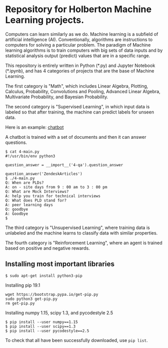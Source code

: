 # Repository for Holberton Machine Learning projects.
Computers can learn similarly as we do. Machine learning is a subfield of artificial intelligence (AI). Conventionally, algorithms are instructions to computers for solving a particular problem. The paradigm of Machine learning algorithms is to train computers with big sets of data inputs and by statistical analysis output (predict) values that are in a specific range.

This repository is entirely written in Python (*.py) and Jupyter Notebook (\*.ipynb), and has 4 categories of projects that are the base of Machine Learning.

The first category is "Math", which includes Linear Algebra, Plotting, Calculus, Probability, Convolutions and Pooling, Advanced Linear Algebra, Multivariate Probability, and Bayesian Probability.

The second category is "Supervised Learning", in which input data is labeled so that after training, the machine can predict labels for unseen data.

Here is an example: [chatbot](https://github.com/felipeserna/holbertonschool-machine_learning/tree/master/supervised_learning/0x13-qa_bot)

A chatbot is trained with a set of documents and then it can answer questions.
```
$ cat 4-main.py
#!/usr/bin/env python3

question_answer = __import__('4-qa').question_answer

question_answer('ZendeskArticles')
$ ./4-main.py
Q: When are PLDs?
A: on - site days from 9 : 00 am to 3 : 00 pm
Q: What are Mock Interviews?
A: help you train for technical interviews
Q: What does PLD stand for?
A: peer learning days
Q: goodbye
A: Goodbye
$
```

The third category is "Unsupervised Learning", where training data is unlabeled and the machine learns to classify data with similar properties.

The fourth category is "Reinforcement Learning", where an agent is trained based on positive and negative rewards.

## Installing most important libraries
```
$ sudo apt-get install python3-pip
```
Installing pip 19.1
```
wget https://bootstrap.pypa.io/get-pip.py
sudo python3 get-pip.py
rm get-pip.py
```
Installing numpy 1.15, scipy 1.3, and pycodestyle 2.5
```
$ pip install --user numpy==1.15
$ pip install --user scipy==1.3
$ pip install --user pycodestyle==2.5
```
To check that all have been successfully downloaded, use `pip list`.
